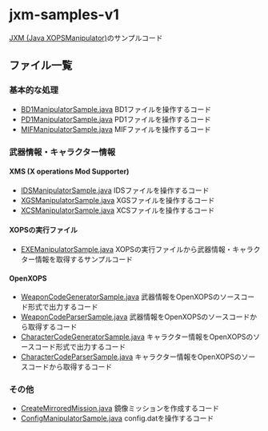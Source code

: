 # jxm-samples-v1

[JXM (Java XOPSManipulator)](https://github.com/Dabasan/jxm)のサンプルコード

## ファイル一覧

### 基本的な処理

- [BD1ManipulatorSample.java](https://github.com/Dabasan/jxm-samples-v1/blob/master/src/main/java/com/github/dabasan/jxm_samples/BD1ManipulatorSample.java)
  BD1ファイルを操作するコード
- [PD1ManipulatorSample.java](https://github.com/Dabasan/jxm-samples-v1/blob/master/src/main/java/com/github/dabasan/jxm_samples/PD1ManipulatorSample.java)
  PD1ファイルを操作するコード
- [MIFManipulatorSample.java](https://github.com/Dabasan/jxm-samples-v1/blob/master/src/main/java/com/github/dabasan/jxm_samples/MIFManipulatorSample.java)
  MIFファイルを操作するコード

### 武器情報・キャラクター情報

#### XMS (X operations Mod Supporter)

- [IDSManipulatorSample.java](https://github.com/Dabasan/jxm-samples-v1/blob/master/src/main/java/com/github/dabasan/jxm_samples/IDSManipulatorSample.java)
  IDSファイルを操作するコード
- [XGSManipulatorSample.java](https://github.com/Dabasan/jxm-samples-v1/blob/master/src/main/java/com/github/dabasan/jxm_samples/XGSManipulatorSample.java)
  XGSファイルを操作するコード
- [XCSManipulatorSample.java](https://github.com/Dabasan/jxm-samples-v1/blob/master/src/main/java/com/github/dabasan/jxm_samples/XCSManipulatorSample.java)
  XCSファイルを操作するコード

#### XOPSの実行ファイル

- [EXEManipulatorSample.java](https://github.com/Dabasan/jxm-samples-v1/blob/master/src/main/java/com/github/dabasan/jxm_samples/EXEManipulatorSample.java)
  XOPSの実行ファイルから武器情報・キャラクター情報を取得するサンプルコード

#### OpenXOPS

- [WeaponCodeGeneratorSample.java](https://github.com/Dabasan/jxm-samples-v1/blob/master/src/main/java/com/github/dabasan/jxm_samples/WeaponCodeGeneratorSample.java)
  武器情報をOpenXOPSのソースコード形式で出力するコード
- [WeaponCodeParserSample.java](https://github.com/Dabasan/jxm-samples-v1/blob/master/src/main/java/com/github/dabasan/jxm_samples/WeaponCodeParserSample.java)
  武器情報をOpenXOPSのソースコードから取得するコード
- [CharacterCodeGeneratorSample.java](https://github.com/Dabasan/jxm-samples-v1/blob/master/src/main/java/com/github/dabasan/jxm_samples/CharacterCodeGeneratorSample.java)
  キャラクター情報をOpenXOPSのソースコード形式で出力するコード
- [CharacterCodeParserSample.java](https://github.com/Dabasan/jxm-samples-v1/blob/master/src/main/java/com/github/dabasan/jxm_samples/CharacterCodeParserSample.java)
  キャラクター情報をOpenXOPSのソースコードから取得するコード

### その他

- [CreateMirroredMission.java](https://github.com/Dabasan/jxm-samples-v1/blob/master/src/main/java/com/github/dabasan/jxm_samples/CreateMirroredMission.java)
  鏡像ミッションを作成するコード
- [ConfigManipulatorSample.java](https://github.com/Dabasan/jxm-samples-v1/blob/master/src/main/java/com/github/dabasan/jxm_samples/ConfigManipulatorSample.java)
  config.datを操作するコード

